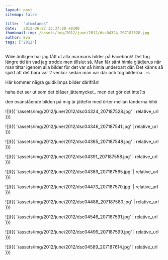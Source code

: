 ```yaml
---
layout: post
sitemap: false

title:  "utomlands"
date:   2012-06-22 13:37:00 +0100
thumbnail-img: /assets/img/2012/june/2012/dsc04324_207187528.jpg
author: Eva
tags: ["2012"]
---
```


Wiiie äntligen har jag fått ut alla marmaris bilder på Facebook! Det tog längre tid än vad jag trodde men tillslut så. Man får sånt himla glädjerus när man tittar igenom alla bilder för det var så himla underbart där. Det känns så sjukt att det bara var 2 veckor sedan man var där och tog bilderna.. :s 

Här kommer några guldklimps bilder därifrån!















haha det ser ut som det blåser jättemycket.. men det gör det inte?:s
















den ovanstående bilden på mig är jättefin med örter mellan tänderna hihii

![]({{ '/assets/img/2012/june/2012/dsc04324_207187528.jpg'  | relative_url }})

![]({{ '/assets/img/2012/june/2012/dsc04346_207187541.jpg'  | relative_url }})

![]({{ '/assets/img/2012/june/2012/dsc04365_207187548.jpg'  | relative_url }})

![]({{ '/assets/img/2012/june/2012/dsc04391_207187558.jpg'  | relative_url }})

![]({{ '/assets/img/2012/june/2012/dsc04389_207187565.jpg'  | relative_url }})

![]({{ '/assets/img/2012/june/2012/dsc04473_207187570.jpg'  | relative_url }})

![]({{ '/assets/img/2012/june/2012/dsc04488_207187580.jpg'  | relative_url }})

![]({{ '/assets/img/2012/june/2012/dsc04546_207187591.jpg'  | relative_url }})

![]({{ '/assets/img/2012/june/2012/dsc04499_207187599.jpg'  | relative_url }})

![]({{ '/assets/img/2012/june/2012/dsc04589_207187614.jpg'  | relative_url }})

